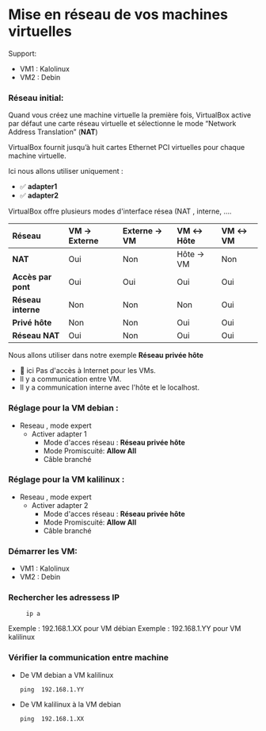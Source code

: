 # Mise en réseau de vos machines virtuelles

Support:  
* VM1 : Kalolinux
* VM2 : Debin

### Réseau initial:

Quand vous créez une machine virtuelle la première fois, VirtualBox active par défaut une carte réseau virtuelle et sélectionne le mode “Network Address Translation” (**NAT**)

VirtualBox fournit jusqu’à huit cartes Ethernet PCI virtuelles pour chaque machine virtuelle.

Ici nous allons utiliser uniquement : 
* ✅ **adapter1**
* ✅ **adapter2**

VirtualBox offre plusieurs modes d'interface résea (NAT , interne, ....

| Réseau       | VM -> Externe | Externe -> VM | VM <-> Hôte | VM <-> VM |
| :---------------- | :----------------------------- | :---------------------------- | :------------------------ | :---------------------------------- |
| **NAT** | Oui                            | Non    | Hôte -> VM  | Non                      |
| **Accès par pont** | Oui                            | Oui                           | Oui                       | Oui                                 |
| **Réseau interne** | Non                            | Non                           | Non                       | Oui                                 |
| **Privé hôte** | Non                            | Non                           | Oui                       | Oui                                 |
| **Réseau NAT** | Oui                            | Non    | Oui                       | Oui                                 |


Nous allons utiliser dans notre exemple **Réseau privée hôte**
* 🚩 ici Pas d'accès à Internet pour les VMs.
* Il y a communication entre VM.
* Il y a communication interne avec l'hôte et le localhost.

### Réglage pour la VM debian :
* Reseau , mode expert
    * Activer adapter 1
       * Mode d'acces réseau : **Réseau privée hôte**
       * Mode Promiscuité: **Allow All**
       * Câble branché

### Réglage pour la VM kalilinux :
* Reseau , mode expert
    * Activer adapter 2
       * Mode d'acces réseau : **Réseau privée hôte**
       * Mode Promiscuité: **Allow All**
       * Câble branché


### Démarrer les VM:
* VM1 : Kalolinux
* VM2 : Debin

### Rechercher les adressess IP

         ip a
Exemple : 192.168.1.XX pour VM débian
Exemple : 192.168.1.YY pour VM kalilinux


### Vérifier la communication entre machine
* De VM debian a VM kalilinux
  
      ping  192.168.1.YY

* De VM kalilinux à la VM debian
  
      ping  192.168.1.XX
